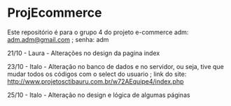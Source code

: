# ProjEcommerce

Este repositório é para o grupo 4 do projeto e-commerce
adm: adm.adm@gmail.com ; senha: adm

21/10 - Laura - Alterações no design da pagina index

23/10 - Italo - Alteração no banco de dados e no servidor, ou seja, tive que mudar todos os códigos com o select do usuario ; link do site: http://www.projetosctibauru.com.br/w72AEquipe4/index.php

25/10 - Italo - Alteração no design e lógica de algumas páginas
